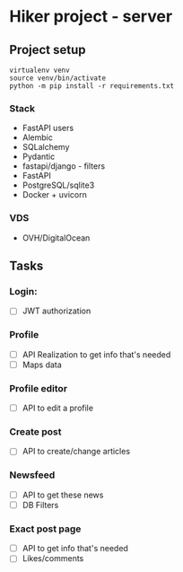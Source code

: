 # Hiker project - server 

## Project setup
```
virtualenv venv
source venv/bin/activate
python -m pip install -r requirements.txt
```

### Stack
- FastAPI users
- Alembic
- SQLalchemy
- Pydantic
- fastapi/django - filters
- FastAPI
- PostgreSQL/sqlite3
- Docker + uvicorn

### VDS
- OVH/DigitalOcean

## Tasks
### Login:
- [ ] JWT authorization

### Profile
- [ ] API Realization to get info that's needed
- [ ] Maps data

### Profile editor
- [ ] API to edit a profile

### Create post
- [ ] API to create/change articles

### Newsfeed
- [ ] API to get these news
- [ ] DB Filters

### Exact post page
- [ ] API to get info that's needed
- [ ] Likes/comments
